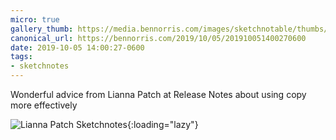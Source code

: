 ```yaml
---
micro: true
gallery_thumb: https://media.bennorris.com/images/sketchnotable/thumbs/release-notes-2019-patch.jpg
canonical_url: https://bennorris.com/2019/10/05/201910051400270600
date: 2019-10-05 14:00:27-0600
tags:
- sketchnotes
---
```


Wonderful advice from Lianna Patch at Release Notes about using copy more effectively

![Lianna Patch Sketchnotes](https://media.bennorris.com/images/sketchnotable/release-notes-2019/release-notes-2019-patch.jpg){:loading="lazy"}